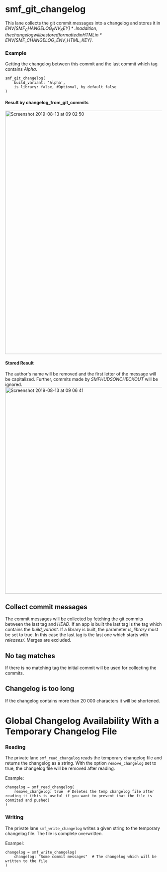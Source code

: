 # smf_git_changelog

This lane collects the git commit messages into a changelog and stores it in *ENV[$SMF_CHANGELOG_ENV_KEY]*. In addition, the changelog will be stored formatted in HTML in *ENV[$SMF_CHANGELOG_ENV_HTML_KEY]*.

### Example
Getting the changelog between this commit and the last commit which tag contains *Alpha*.
```
smf_git_changelog(
    build_variant: 'Alpha',
    is_library: false, #Optional, by default false
)
```

#### Result by changelog_from_git_commits
<img width="781" alt="Screenshot 2019-08-13 at 09 02 50" src="https://user-images.githubusercontent.com/40039883/62922458-b11c7400-bdab-11e9-8835-7310b8fc08bc.png">

#### Stored Result
The author's name will be removed and the first letter of the message will be capitalized.
Further, commits made by *SMFHUDSONCHECKOUT* will be ignored.
<img width="663" alt="Screenshot 2019-08-13 at 09 06 41" src="https://user-images.githubusercontent.com/40039883/62922459-b11c7400-bdab-11e9-938a-0e20dd5e0bcd.png">

## Collect commit messages
The commit messages will be collected by fetching the git commits between the last tag and *HEAD*. If an app is built the last tag is the tag which contains the *build_variant*. If a library is built, the parameter *is_library* must be set to true. In this case the last tag is the last one which starts with *releases/*. Merges are excluded.

## No tag matches
If there is no matching tag the initial commit will be used for collecting the commits.

## Changelog is too long
If the changelog contains more than 20 000 characters it will be shortened.


# Global Changelog Availability With a Temporary Changelog File
### Reading
The private lane `smf_read_changelog` reads the temporary changelog file and returns the changelog as a string.
With the option `remove_changelog` set to true, the changelog file will be removed after reading.

Example: 

```
changelog = smf_read_changelog(
    remove_changelog: true  # Deletes the temp changelog file after reading it (this is useful if you want to prevent that the file is commited and pushed)
)
```

### Writing
The private lane `smf_write_changelog` writes a given string to the temporary changelog file. The file is complete overwritten.

Exampel:

```
changelog = smf_write_changelog(
    changelog: "Some commit messages"  # The changelog which will be written to the file
)
```